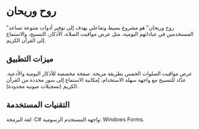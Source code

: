 # روح وريحان
"روح وريحان" هو مشروع بسيط وتفاعلي يهدف إلى توفير أدوات متنوعة تساعد المستخدمين في عباداتهم اليومية، مثل عرض مواقيت الصلاة، الأذكار، التسبيح، والاستماع إلى القرآن الكريم.

## ميزات التطبيق
عرض مواقيت الصلوات الخمس بطريقة مريحة.
صفحة مخصصة للأذكار اليومية والأدعية.
عدّاد للتسبيح مع واجهة سهلة الاستخدام.
إمكانية الاستماع إلى سور محددة من القرآن الكريم (تسجيلات صوتية محدودة).

## التقنيات المستخدمة
لغة البرمجة: C#
واجهة المستخدم الرسومية: Windows Forms.
